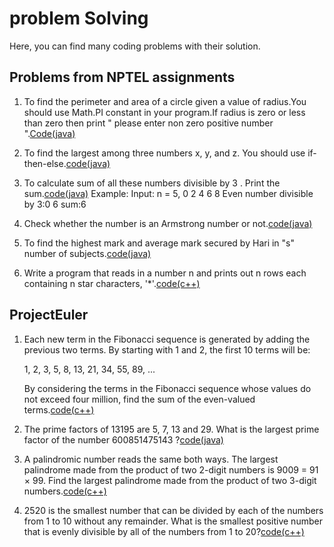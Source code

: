 # problem Solving
Here, you can find many coding problems with their solution.

## Problems from NPTEL assignments
    
1. To find the perimeter and area of a circle given a value of radius.You should use Math.PI constant in your program.If radius is zero       or less than zero then print " please enter non zero positive number ".<a href="https://github.com/rohitsa321/problemsolving/blob/master/Nptel_Q1.java">Code(java)</a>

2. To find the largest among three numbers x, y, and z. You should use if-then-else.<a href="https://github.com/rohitsa321/problemsolving/blob/master/Nptel_Q2.java">code(java)</a>
3. To calculate sum of  all these numbers divisible by 3 . Print the sum.<a href="https://github.com/rohitsa321/problemsolving/blob/master/Nptel_Q3.java">code(java)</a> Example:
      Input: n = 5,
      0 2 4 6 8
      Even number divisible by 3:0 6
      sum:6
4. Check whether the number is an Armstrong number or not.<a href="https://github.com/rohitsa321/problemsolving/blob/master/Nptel_Q4.java">code(java)</a>
5. To find the highest mark and average mark secured by Hari in "s" number of subjects.<a href="https://github.com/rohitsa321/problemsolving/blob/master/Nptel_Q5.java">code(java)</a>
6. Write a program that reads in a number n and prints out n rows each containing n star characters, '*'.<a href="https://github.com/rohitsa321/problemsolving/blob/master/Nptel_Q6.java">code(c++)</a>

## ProjectEuler

1. Each new term in the Fibonacci sequence is generated by adding the previous two terms. By starting with 1 and 2, the first    10 terms will be:

   1, 2, 3, 5, 8, 13, 21, 34, 55, 89, ...
   
   By considering the terms in the Fibonacci sequence whose values do not exceed four million, find the sum of the even-valued terms.<a href="https://github.com/rohitsa321/Problem-Solving/blob/master/ProjectEuler_Q1.cpp">code(c++)</a>

2. The prime factors of 13195 are 5, 7, 13 and 29. What is the largest prime factor of the number 600851475143 ?<a href="https://github.com/rohitsa321/Problem-Solving/blob/master/ProjectEuler_Q2.java">code(java)</a>

4. A palindromic number reads the same both ways. The largest palindrome made from the product of two 2-digit numbers is 9009 = 91 × 99.
   Find the largest palindrome made from the product of two 3-digit numbers.<a href="https://github.com/rohitsa321/Problem-Solving/blob/master/ProjectEq4.cpp">code(c++)</a>

5. 2520 is the smallest number that can be divided by each of the numbers from 1 to 10 without any remainder.
   What is the smallest positive number that is evenly divisible by all of the numbers from 1 to 20?<a href="https://github.com/rohitsa321/Problem-Solving/blob/master/ProjectEq5.cpp">code(c++)</a>
